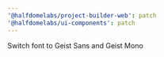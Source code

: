 ```yaml
---
'@halfdomelabs/project-builder-web': patch
'@halfdomelabs/ui-components': patch
---
```


Switch font to Geist Sans and Geist Mono
